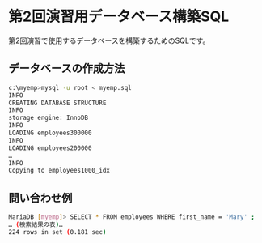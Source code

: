 # 第2回演習用データベース構築SQL

第2回演習で使用するデータベースを構築するためのSQLです。

## データベースの作成方法
```bash
c:\myemp>mysql -u root < myemp.sql
INFO
CREATING DATABASE STRUCTURE
INFO
storage engine: InnoDB
INFO
LOADING employees300000
INFO
LOADING employees200000
…
INFO
Copying to employees1000_idx
```

## 問い合わせ例

```bash
MariaDB [myemp]> SELECT * FROM employees WHERE first_name = 'Mary' ;
… (検索結果の表)…
224 rows in set (0.181 sec)
```
